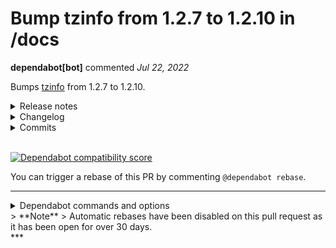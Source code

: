 # Bump tzinfo from 1.2.7 to 1.2.10 in /docs

**dependabot[bot]** commented *Jul 22, 2022*

Bumps [tzinfo](https://github.com/tzinfo/tzinfo) from 1.2.7 to 1.2.10.
<details>
<summary>Release notes</summary>
<p><em>Sourced from <a href="https://github.com/tzinfo/tzinfo/releases">tzinfo's releases</a>.</em></p>
<blockquote>
<h2>v1.2.10</h2>
<ul>
<li>Fixed a relative path traversal bug that could cause arbitrary files to be loaded with require when used with <code>RubyDataSource</code>. Please refer to
<a href="https://github.com/tzinfo/tzinfo/security/advisories/GHSA-5cm2-9h8c-rvfx">https://github.com/tzinfo/tzinfo/security/advisories/GHSA-5cm2-9h8c-rvfx</a> for details. CVE-2022-31163.</li>
<li>Ignore the SECURITY file from Arch Linux's tzdata package. <a href="https://github-redirect.dependabot.com/tzinfo/tzinfo/issues/134">#134</a>.</li>
</ul>
<p><a href="https://rubygems.org/gems/tzinfo/versions/1.2.10">TZInfo v1.2.10 on RubyGems.org</a></p>
<h2>v1.2.9</h2>
<ul>
<li>Fixed an incorrect <code>InvalidTimezoneIdentifier</code> exception raised when loading a zoneinfo file that includes rules specifying an additional transition to the final defined offset (for example, Africa/Casablanca in version 2018e of the Time Zone Database). <a href="https://github-redirect.dependabot.com/tzinfo/tzinfo/issues/123">#123</a>.</li>
</ul>
<p><a href="https://rubygems.org/gems/tzinfo/versions/1.2.9">TZInfo v1.2.9 on RubyGems.org</a></p>
<h2>v1.2.8</h2>
<ul>
<li>Added support for handling &quot;slim&quot; format zoneinfo files that are produced by default by zic version 2020b and later. The POSIX-style TZ string is now used calculate DST transition times after the final defined transition in the file. The 64-bit section is now always used regardless of whether Time has support for 64-bit times. <a href="https://github-redirect.dependabot.com/tzinfo/tzinfo/issues/120">#120</a>.</li>
<li>Rubinius is no longer supported.</li>
</ul>
<p><a href="https://rubygems.org/gems/tzinfo/versions/1.2.8">TZInfo v1.2.8 on RubyGems.org</a></p>
</blockquote>
</details>
<details>
<summary>Changelog</summary>
<p><em>Sourced from <a href="https://github.com/tzinfo/tzinfo/blob/master/CHANGES.md">tzinfo's changelog</a>.</em></p>
<blockquote>
<h2>Version 1.2.10 - 19-Jul-2022</h2>
<ul>
<li>Fixed a relative path traversal bug that could cause arbitrary files to be
loaded with <code>require</code> when used with <code>RubyDataSource</code>. Please refer to
<a href="https://github.com/tzinfo/tzinfo/security/advisories/GHSA-5cm2-9h8c-rvfx">https://github.com/tzinfo/tzinfo/security/advisories/GHSA-5cm2-9h8c-rvfx</a> for
details. CVE-2022-31163.</li>
<li>Ignore the SECURITY file from Arch Linux's tzdata package. <a href="https://github-redirect.dependabot.com/tzinfo/tzinfo/issues/134">#134</a>.</li>
</ul>
<h2>Version 1.2.9 - 16-Dec-2020</h2>
<ul>
<li>Fixed an incorrect <code>InvalidTimezoneIdentifier</code> exception raised when loading a
zoneinfo file that includes rules specifying an additional transition to the
final defined offset (for example, Africa/Casablanca in version 2018e of the
Time Zone Database). <a href="https://github-redirect.dependabot.com/tzinfo/tzinfo/issues/123">#123</a>.</li>
</ul>
<h2>Version 1.2.8 - 8-Nov-2020</h2>
<ul>
<li>Added support for handling &quot;slim&quot; format zoneinfo files that are produced by
default by zic version 2020b and later. The POSIX-style TZ string is now used
calculate DST transition times after the final defined transition in the file.
The 64-bit section is now always used regardless of whether Time has support
for 64-bit times. <a href="https://github-redirect.dependabot.com/tzinfo/tzinfo/issues/120">#120</a>.</li>
<li>Rubinius is no longer supported.</li>
</ul>
</blockquote>
</details>
<details>
<summary>Commits</summary>
<ul>
<li><a href="https://github.com/tzinfo/tzinfo/commit/0814dcd6195f247cc90e62a46b86ff0b76e08ed6"><code>0814dcd</code></a> Fix the release date.</li>
<li><a href="https://github.com/tzinfo/tzinfo/commit/fd05e2a61cc569cef81ebd1a90d0b57f69e401bd"><code>fd05e2a</code></a> Preparing v1.2.10.</li>
<li><a href="https://github.com/tzinfo/tzinfo/commit/b98c32efd61289fe6f00a50ab8061e95962ea983"><code>b98c32e</code></a> Merge branch 'fix-directory-traversal-1.2' into 1.2</li>
<li><a href="https://github.com/tzinfo/tzinfo/commit/ac3ee6828afd67e6a8ee981cba791ee34d20e9fb"><code>ac3ee68</code></a> Remove unnecessary escaping of + within regex character classes.</li>
<li><a href="https://github.com/tzinfo/tzinfo/commit/9d49bf9728a6d42e55f822c497ebf362e86a65a6"><code>9d49bf9</code></a> Fix relative path loading tests.</li>
<li><a href="https://github.com/tzinfo/tzinfo/commit/394c381eb6a16eaeafb81196270c363234cf1956"><code>394c381</code></a> Remove <code>private_constant</code> for consistency and compatibility.</li>
<li><a href="https://github.com/tzinfo/tzinfo/commit/5e9f99086f820573eb43ffe242e074b9a8295027"><code>5e9f990</code></a> Exclude Arch Linux's SECURITY file from the time zone index.</li>
<li><a href="https://github.com/tzinfo/tzinfo/commit/17fc9e1fa918c24ca8c1915419d4cc15f56b6729"><code>17fc9e1</code></a> Workaround for 'Permission denied - NUL' errors with JRuby on Windows.</li>
<li><a href="https://github.com/tzinfo/tzinfo/commit/6bd7a5191d9c1ca48a97420652460b8c4dec865d"><code>6bd7a51</code></a> Update copyright years.</li>
<li><a href="https://github.com/tzinfo/tzinfo/commit/9905ca93abf7bf3e387bd592406e403cd18334c7"><code>9905ca9</code></a> Fix directory traversal in Timezone.get when using Ruby data source</li>
<li>Additional commits viewable in <a href="https://github.com/tzinfo/tzinfo/compare/v1.2.7...v1.2.10">compare view</a></li>
</ul>
</details>
<br />


[![Dependabot compatibility score](https://dependabot-badges.githubapp.com/badges/compatibility_score?dependency-name=tzinfo&package-manager=bundler&previous-version=1.2.7&new-version=1.2.10)](https://docs.github.com/en/github/managing-security-vulnerabilities/about-dependabot-security-updates#about-compatibility-scores)

You can trigger a rebase of this PR by commenting `@dependabot rebase`.

[//]: # (dependabot-automerge-start)
[//]: # (dependabot-automerge-end)

---

<details>
<summary>Dependabot commands and options</summary>
<br />

You can trigger Dependabot actions by commenting on this PR:
- `@dependabot rebase` will rebase this PR
- `@dependabot recreate` will recreate this PR, overwriting any edits that have been made to it
- `@dependabot merge` will merge this PR after your CI passes on it
- `@dependabot squash and merge` will squash and merge this PR after your CI passes on it
- `@dependabot cancel merge` will cancel a previously requested merge and block automerging
- `@dependabot reopen` will reopen this PR if it is closed
- `@dependabot close` will close this PR and stop Dependabot recreating it. You can achieve the same result by closing it manually
- `@dependabot ignore this major version` will close this PR and stop Dependabot creating any more for this major version (unless you reopen the PR or upgrade to it yourself)
- `@dependabot ignore this minor version` will close this PR and stop Dependabot creating any more for this minor version (unless you reopen the PR or upgrade to it yourself)
- `@dependabot ignore this dependency` will close this PR and stop Dependabot creating any more for this dependency (unless you reopen the PR or upgrade to it yourself)
- `@dependabot use these labels` will set the current labels as the default for future PRs for this repo and language
- `@dependabot use these reviewers` will set the current reviewers as the default for future PRs for this repo and language
- `@dependabot use these assignees` will set the current assignees as the default for future PRs for this repo and language
- `@dependabot use this milestone` will set the current milestone as the default for future PRs for this repo and language

You can disable automated security fix PRs for this repo from the [Security Alerts page](https://github.com/gruntwork-io/terragrunt/network/alerts).

</details>
> **Note**
> Automatic rebases have been disabled on this pull request as it has been open for over 30 days.

<br />
***


